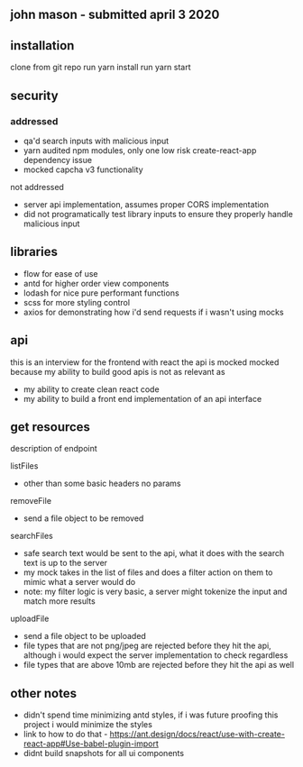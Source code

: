 ## john mason - submitted april 3 2020

## installation
clone from git repo
run yarn install
run yarn start

## security
### addressed
+ qa'd search inputs with malicious input
+ yarn audited npm modules, only one low risk create-react-app dependency issue
+ mocked capcha v3 functionality

not addressed
- server api implementation, assumes proper CORS implementation
- did not programatically test library inputs to ensure they properly handle malicious input


## libraries
- flow for ease of use
- antd for higher order view components
- lodash for nice pure performant functions
- scss for more styling control
- axios for demonstrating how i'd send requests if i wasn't using mocks

## api
this is an interview for the frontend with react 
the api is mocked mocked because my ability to build good apis is not as relevant as 
- my ability to create clean react code
- my ability to build a front end implementation of an api interface

## get resources
description of endpoint

listFiles
- other than some basic headers no params 

removeFile
- send a file object to be removed

searchFiles
- safe search text would be sent to the api, what it does with the search text is up to the server
- my mock takes in the list of files and does a filter action on them to mimic what a server would do
- note: my filter logic is very basic, a server might tokenize the input and match more results 

uploadFile
- send a file object to be uploaded
- file types that are not png/jpeg are rejected before they hit the api, although i would expect the server implementation to check regardless
- file types that are above 10mb are rejected before they hit the api as well 

## other notes
- didn't spend time minimizing antd styles, if i was future proofing this project i would minimize the styles 
- link to how to do that - https://ant.design/docs/react/use-with-create-react-app#Use-babel-plugin-import
- didnt build snapshots for all ui components
